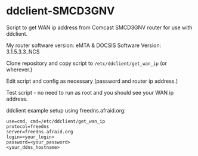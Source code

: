 ddclient-SMCD3GNV
=================

Script to get WAN ip address from Comcast SMCD3GNV router for use with ddclient.

My router software version:  eMTA & DOCSIS Software Version: 3.1.5.3.3_NCS 

Clone repository and copy script to `/etc/ddclient/get_wan_ip` (or wherever.)

Edit script and config as necessary (password and router ip address.)

Test script - no need to run as root and you should see your WAN ip address.

ddclient example setup using freedns.afraid.org:
```
use=cmd, cmd=/etc/ddclient/get_wan_ip
protocol=freedns
server=freedns.afraid.org
login=<your_login>
password=<your_password>
<your_ddns_hostname>
```
